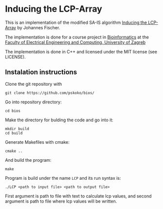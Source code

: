 # Inducing the LCP-Array

This is an implementation of the modified SA-IS algorithm [Inducing the LCP-Array](https://arxiv.org/abs/1101.3448) by Johannes Fischer.

The implementation is done for a course project in [Bioinformatics](https://www.fer.unizg.hr/predmet/bio) at the [Faculty of Electrical Engineering and Computing, University of Zagreb](https://www.fer.unizg.hr/en)

The implementation is done in C++ and licensed under the MIT license (see LICENSE).

## Instalation instructions

Clone the git repository with
```
git clone https://github.com/pskoko/bios/
```
Go into repository directory:
```
cd bios
```
Make the directory for bulding the code and go into it:
```
mkdir build
cd build
```
Generate Makefiles with cmake:
```
cmake ..
```
And build the program:
```
make
```

Program is build under the name `LCP` and its run syntax is:
```
./LCP <path to input file> <path to output file>
```
First argument is path to file with text to calculate lcp values, and second argument is path to file where lcp values will be written.

